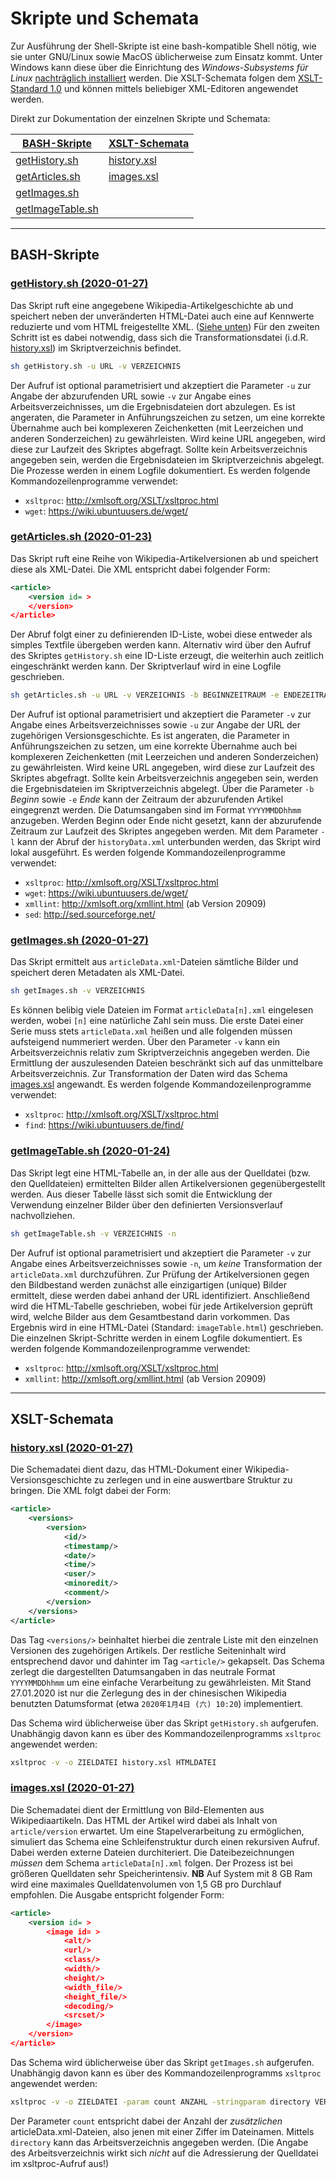 # Skripte und Schemata

Zur Ausführung der Shell-Skripte ist eine bash-kompatible Shell nötig, wie sie unter GNU/Linux sowie MacOS üblicherweise zum Einsatz kommt. Unter Windows kann diese über die Einrichtung des *Windows-Subsystems für Linux* [nachträglich installiert](https://docs.microsoft.com/de-de/windows/wsl/install-win10) werden. Die XSLT-Schemata folgen dem [XSLT-Standard 1.0](http://www.w3.org/1999/XSL/Transform) und können mittels beliebiger XML-Editoren angewendet werden.

Direkt zur Dokumentation der einzelnen Skripte und Schemata:

| [BASH-Skripte](#bash-skripte) | [XSLT-Schemata](#xslt-schemata) |
| - | - |
| [getHistory.sh](#getHistory) | [history.xsl](#history-xsl) |
| [getArticles.sh](#getArticles) | [images.xsl](#images-xsl) |
| [getImages.sh](#getImages) | |
| [getImageTable.sh](#getImageTable) | |

---

## BASH-Skripte

### <a name="getHistory">[getHistory.sh (2020-01-27)](getHistory.sh)</a>

Das Skript ruft eine angegebene Wikipedia-Artikelgeschichte ab und speichert neben der unveränderten HTML-Datei auch eine auf Kennwerte reduzierte und vom HTML freigestellte XML. ([Siehe unten](#history-xsl)) Für den zweiten Schritt ist es dabei notwendig, dass sich die Transformationsdatei (i.d.R. [history.xsl](history.xsl)) im Skriptverzeichnis befindet.

```bash
sh getHistory.sh -u URL -v VERZEICHNIS
```
Der Aufruf ist optional parametrisiert und akzeptiert die Parameter `-u` zur Angabe der abzurufenden URL sowie `-v` zur Angabe eines Arbeitsverzeichnisses, um die Ergebnisdateien dort abzulegen. Es ist angeraten, die Parameter in Anführungszeichen zu setzen, um eine korrekte Übernahme auch bei komplexeren Zeichenketten (mit Leerzeichen und anderen Sonderzeichen) zu gewährleisten. Wird keine URL angegeben, wird diese zur Laufzeit des Skriptes abgefragt. Sollte kein Arbeitsverzeichnis angegeben sein, werden die Ergebnisdateien im Skriptverzeichnis abgelegt. Die Prozesse werden in einem Logfile dokumentiert.
Es werden folgende Kommandozeilenprogramme verwendet:

- `xsltproc`: http://xmlsoft.org/XSLT/xsltproc.html
- `wget`: https://wiki.ubuntuusers.de/wget/

### <a name="getArticles">[getArticles.sh (2020-01-23)](getArticles.sh)</a>

Das Skript ruft eine Reihe von Wikipedia-Artikelversionen ab und speichert diese als XML-Datei. Die XML entspricht dabei folgender Form:

```xml
<article>
	<version id= >
	</version>
</article>
```

Der Abruf folgt einer zu definierenden ID-Liste, wobei diese entweder als simples Textfile übergeben werden kann. Alternativ wird über den Aufruf des Skriptes `getHistory.sh` eine ID-Liste erzeugt, die weiterhin auch zeitlich eingeschränkt werden kann. Der Skriptverlauf wird in eine Logfile geschrieben.

```bash
sh getArticles.sh -u URL -v VERZEICHNIS -b BEGINNZEITRAUM -e ENDEZEITRAUM -l
```
Der Aufruf ist optional parametrisiert und akzeptiert die Parameter `-v` zur Angabe eines Arbeitsverzeichnisses sowie `-u` zur Angabe der URL der zugehörigen Versionsgeschichte. Es ist angeraten, die Parameter in Anführungszeichen zu setzen, um eine korrekte Übernahme auch bei komplexeren Zeichenketten (mit Leerzeichen und anderen Sonderzeichen) zu gewährleisten. Wird keine URL angegeben, wird diese zur Laufzeit des Skriptes abgefragt. Sollte kein Arbeitsverzeichnis angegeben sein, werden die Ergebnisdateien im Skriptverzeichnis abgelegt. Über die Parameter `-b` *Beginn*  sowie `-e` *Ende* kann der Zeitraum der abzurufenden Artikel eingegrenzt werden. Die Datumsangaben sind im Format `YYYYMMDDhhmm` anzugeben. Werden Beginn oder Ende nicht gesetzt, kann der abzurufende Zeitraum zur Laufzeit des Skriptes angegeben werden. Mit dem Parameter `-l` kann der Abruf der `historyData.xml` unterbunden werden, das Skript wird lokal ausgeführt. Es werden folgende Kommandozeilenprogramme verwendet:

- `xsltproc`: http://xmlsoft.org/XSLT/xsltproc.html
- `wget`: https://wiki.ubuntuusers.de/wget/
- `xmllint`: http://xmlsoft.org/xmllint.html (ab Version 20909)
- `sed`: http://sed.sourceforge.net/

### <a name="getImages">[getImages.sh (2020-01-27)](getImages.sh)</a>

Das Skript ermittelt aus `articleData.xml`-Dateien sämtliche Bilder und speichert deren Metadaten als XML-Datei.

```bash
sh getImages.sh -v VERZEICHNIS
```

Es können belibig viele Dateien im Format `articleData[n].xml` eingelesen werden, wobei `[n]` eine natürliche Zahl sein muss. Die erste Datei einer Serie muss stets `articleData.xml` heißen und alle folgenden müssen aufsteigend nummeriert werden. Über den Parameter `-v` kann ein Arbeitsverzeichnis relativ zum Skriptverzeichnis angegeben werden. Die Ermittlung der auszulesenden Dateien beschränkt sich auf das unmittelbare Arbeitsverzeichnis. Zur Transformation der Daten wird das Schema [images.xsl](#history-xsl) angewandt. Es werden folgende Kommandozeilenprogramme verwendet:

- `xsltproc`: http://xmlsoft.org/XSLT/xsltproc.html
- `find`: https://wiki.ubuntuusers.de/find/

### <a name="getImageTable">[getImageTable.sh (2020-01-24)](getImageTable.sh)</a>

Das Skript legt eine HTML-Tabelle an, in der alle aus der Quelldatei (bzw. den Quelldateien) ermittelten Bilder allen Artikelversionen gegenübergestellt werden. Aus dieser Tabelle lässt sich somit die Entwicklung der Verwendung einzelner Bilder über den definierten Versionsverlauf nachvollziehen.

```bash
sh getImageTable.sh -v VERZEICHNIS -n
```

Der Aufruf ist optional parametrisiert und akzeptiert die Parameter `-v` zur Angabe eines Arbeitsverzeichnisses sowie `-n`, um *keine* Transformation der `articleData.xml` durchzuführen. Zur Prüfung der Artikelversionen gegen den Bildbestand werden zunächst alle einzigartigen (unique) Bilder ermittelt, diese werden dabei anhand der URL identifiziert. Anschließend wird die HTML-Tabelle geschrieben, wobei für jede Artikelversion geprüft wird, welche Bilder aus dem Gesamtbestand darin vorkommen. Das Ergebnis wird in eine HTML-Datei (Standard: `imageTable.html`) geschrieben. Die einzelnen Skript-Schritte werden in einem Logfile dokumentiert.
Es werden folgende Kommandozeilenprogramme verwendet:

- `xsltproc`: http://xmlsoft.org/XSLT/xsltproc.html
- `xmllint`: http://xmlsoft.org/xmllint.html (ab Version 20909)

---

## XSLT-Schemata

### <a name="history-xsl">[history.xsl (2020-01-27)](history.xsl)</a>

Die Schemadatei dient dazu, das HTML-Dokument einer Wikipedia-Versionsgeschichte zu zerlegen und in eine auswertbare Struktur zu bringen. Die XML folgt dabei der Form:

```xml
<article>
	<versions>
        <version>
            <id/>
            <timestamp/>
            <date/>
            <time/>
            <user/>
            <minoredit/>
            <comment/>
        </version>
	</versions>
</article>
```

Das Tag `<versions/>` beinhaltet hierbei die zentrale Liste mit den einzelnen Versionen des zugehörigen Artikels. Der restliche Seiteninhalt wird entsprechend davor und dahinter im Tag `<article/>` gekapselt.
Das Schema zerlegt die dargestellten Datumsangaben in das neutrale Format `YYYYMMDDhhmm` um eine einfache Verarbeitung zu gewährleisten. Mit Stand 27.01.2020 ist nur die Zerlegung des in der chinesischen Wikipedia benutzten Datumsformat (etwa `2020年1月4日 (六) 10:20`) implementiert.

Das Schema wird üblicherweise über das Skript `getHistory.sh` aufgerufen. Unabhängig davon kann es über des Kommandozeilenprogramms `xsltproc` angewendet werden:

```bash
xsltproc -v -o ZIELDATEI history.xsl HTMLDATEI
```

### <a name="images-xsl">[images.xsl (2020-01-27)](images.xsl)</a>

Die Schemadatei dient der Ermittlung von Bild-Elementen aus Wikipediaartikeln. Das HTML der Artikel wird dabei als Inhalt von `article/version` erwartet.  Um eine Stapelverarbeitung zu ermöglichen, simuliert das Schema eine Schleifenstruktur durch einen rekursiven Aufruf. Dabei werden externe Dateien durchiteriert. Die Dateibezeichnungen *müssen* dem Schema `articleData[n].xml` folgen. Der Prozess ist bei größeren Quelldaten sehr Speicherintensiv. **NB** Auf System mit 8 GB Ram wird eine maximales Quelldatenvolumen von 1,5 GB pro Durchlauf empfohlen. Die Ausgabe entspricht folgender Form:

```xml
<article>
	<version id= >
		<image id= >
			<alt/>
			<url/>
			<class/>
			<width/>
			<height/>
			<width_file/>
			<height_file/>
			<decoding/>
			<srcset/>
		</image>
	</version>
</article>
```
Das Schema wird üblicherweise über das Skript `getImages.sh` aufgerufen. Unabhängig davon kann es über des Kommandozeilenprogramms `xsltproc` angewendet werden:

```bash
xsltproc -v -o ZIELDATEI -param count ANZAHL -stringparam directory VERZEICHNIS images.xsl articeData.xml
```

Der Parameter `count` entspricht dabei der Anzahl der *zusätzlichen* articleData.xml-Dateien, also jenen mit einer Ziffer im Dateinamen. Mittels `directory` kann das Arbeitsverzeichnis angegeben werden. (Die Angabe des Arbeitsverzeichnis wirkt sich *nicht* auf die Adressierung der Quelldatei im xsltproc-Aufruf aus!)

